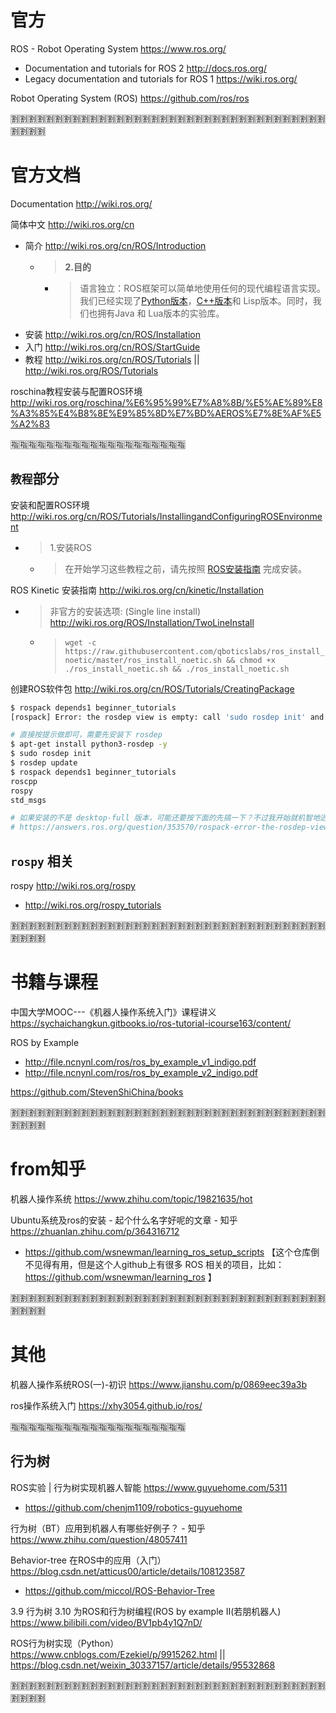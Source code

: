 
# 官方

ROS - Robot Operating System https://www.ros.org/
- Documentation and tutorials for ROS 2 http://docs.ros.org/
- Legacy documentation and tutorials for ROS 1 https://wiki.ros.org/

Robot Operating System (ROS) https://github.com/ros/ros

:u5272::u5272::u5272::u5272::u5272::u5272::u5272::u5272::u5272::u5272::u5272::u5272::u5272::u5272::u5272::u5272::u5272::u5272::u5272::u5272::u5272::u5272::u5272::u5272::u5272::u5272::u5272::u5272::u5272::u5272::u5272::u5272::u5272::u5272::u5272::u5272::u5272::u5272::u5272::u5272:

# 官方文档

Documentation http://wiki.ros.org/

简体中文 http://wiki.ros.org/cn
- 简介 http://wiki.ros.org/cn/ROS/Introduction
  * > **2.目的**
    + > 语言独立：ROS框架可以简单地使用任何的现代编程语言实现。我们已经实现了[Python版本](http://wiki.ros.org/rospy)，[C++版本](http://wiki.ros.org/roscpp)和 Lisp版本。同时，我们也拥有Java 和 Lua版本的实验库。
- 安装 http://wiki.ros.org/cn/ROS/Installation
- 入门 http://wiki.ros.org/cn/ROS/StartGuide
- 教程 http://wiki.ros.org/cn/ROS/Tutorials || http://wiki.ros.org/ROS/Tutorials

roschina教程安装与配置ROS环境 http://wiki.ros.org/roschina/%E6%95%99%E7%A8%8B/%E5%AE%89%E8%A3%85%E4%B8%8E%E9%85%8D%E7%BD%AEROS%E7%8E%AF%E5%A2%83

:u6307::u6307::u6307::u6307::u6307::u6307::u6307::u6307::u6307::u6307::u6307::u6307::u6307::u6307::u6307::u6307::u6307::u6307::u6307::u6307:

## `教程`部分

安装和配置ROS环境 http://wiki.ros.org/cn/ROS/Tutorials/InstallingandConfiguringROSEnvironment
- > 1.安装ROS
  * > 在开始学习这些教程之前，请先按照 [ROS安装指南](http://wiki.ros.org/cn/ROS/Installation) 完成安装。

ROS Kinetic 安装指南 http://wiki.ros.org/cn/kinetic/Installation
- > 非官方的安装选项: (Single line install) http://wiki.ros.org/ROS/Installation/TwoLineInstall
  + > `wget -c https://raw.githubusercontent.com/qboticslabs/ros_install_noetic/master/ros_install_noetic.sh && chmod +x ./ros_install_noetic.sh && ./ros_install_noetic.sh`

创建ROS软件包 http://wiki.ros.org/cn/ROS/Tutorials/CreatingPackage
```sh
$ rospack depends1 beginner_tutorials 
[rospack] Error: the rosdep view is empty: call 'sudo rosdep init' and 'rosdep update'

# 直接按提示做即可，需要先安装下 rosdep
$ apt-get install python3-rosdep -y
$ sudo rosdep init
$ rosdep update
$ rospack depends1 beginner_tutorials 
roscpp
rospy
std_msgs

# 如果安装的不是 desktop-full 版本，可能还要按下面的先搞一下？不过我开始就机智地选择的完全版。
# https://answers.ros.org/question/353570/rospack-error-the-rosdep-view-is-empty-call-sudo-rosdep-init-and-rosdep-update/
```

## `rospy` 相关

rospy http://wiki.ros.org/rospy
- http://wiki.ros.org/rospy_tutorials

:u5272::u5272::u5272::u5272::u5272::u5272::u5272::u5272::u5272::u5272::u5272::u5272::u5272::u5272::u5272::u5272::u5272::u5272::u5272::u5272::u5272::u5272::u5272::u5272::u5272::u5272::u5272::u5272::u5272::u5272::u5272::u5272::u5272::u5272::u5272::u5272::u5272::u5272::u5272::u5272:

# 书籍与课程

中国大学MOOC---《机器人操作系统入门》课程讲义 https://sychaichangkun.gitbooks.io/ros-tutorial-icourse163/content/

ROS by Example 
- http://file.ncnynl.com/ros/ros_by_example_v1_indigo.pdf
- http://file.ncnynl.com/ros/ros_by_example_v2_indigo.pdf

https://github.com/StevenShiChina/books

:u5272::u5272::u5272::u5272::u5272::u5272::u5272::u5272::u5272::u5272::u5272::u5272::u5272::u5272::u5272::u5272::u5272::u5272::u5272::u5272::u5272::u5272::u5272::u5272::u5272::u5272::u5272::u5272::u5272::u5272::u5272::u5272::u5272::u5272::u5272::u5272::u5272::u5272::u5272::u5272:

# from知乎

机器人操作系统 https://www.zhihu.com/topic/19821635/hot

Ubuntu系统及ros的安装 - 起个什么名字好呢的文章 - 知乎 https://zhuanlan.zhihu.com/p/364316712
- https://github.com/wsnewman/learning_ros_setup_scripts 【这个仓库倒不见得有用，但是这个人github上有很多 ROS 相关的项目，比如： https://github.com/wsnewman/learning_ros 】

:u5272::u5272::u5272::u5272::u5272::u5272::u5272::u5272::u5272::u5272::u5272::u5272::u5272::u5272::u5272::u5272::u5272::u5272::u5272::u5272::u5272::u5272::u5272::u5272::u5272::u5272::u5272::u5272::u5272::u5272::u5272::u5272::u5272::u5272::u5272::u5272::u5272::u5272::u5272::u5272:

# 其他

机器人操作系统ROS(一)-初识 https://www.jianshu.com/p/0869eec39a3b

ros操作系统入门 https://xhy3054.github.io/ros/

:u6307::u6307::u6307::u6307::u6307::u6307::u6307::u6307::u6307::u6307::u6307::u6307::u6307::u6307::u6307::u6307::u6307::u6307::u6307::u6307:

## 行为树

ROS实验 | 行为树实现机器人智能 https://www.guyuehome.com/5311
- https://github.com/chenjm1109/robotics-guyuehome

行为树（BT）应用到机器人有哪些好例子？ - 知乎 https://www.zhihu.com/question/48057411

Behavior-tree 在ROS中的应用（入门） https://blog.csdn.net/atticus00/article/details/108123587
- https://github.com/miccol/ROS-Behavior-Tree

3.9 行为树 3.10 为ROS和行为树编程(ROS by example Ⅱ(若朋机器人) https://www.bilibili.com/video/BV1pb4y1Q7nD/

ROS行为树实现（Python） https://www.cnblogs.com/Ezekiel/p/9915262.html || https://blog.csdn.net/weixin_30337157/article/details/95532868

:u5272::u5272::u5272::u5272::u5272::u5272::u5272::u5272::u5272::u5272::u5272::u5272::u5272::u5272::u5272::u5272::u5272::u5272::u5272::u5272::u5272::u5272::u5272::u5272::u5272::u5272::u5272::u5272::u5272::u5272::u5272::u5272::u5272::u5272::u5272::u5272::u5272::u5272::u5272::u5272:
